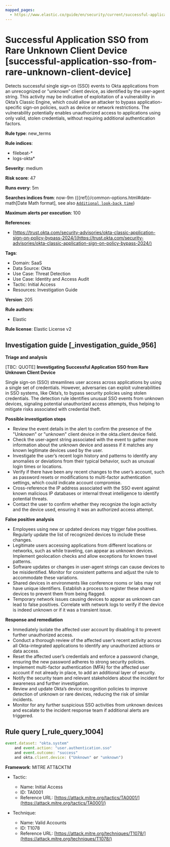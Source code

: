 ```yaml
---
mapped_pages:
  - https://www.elastic.co/guide/en/security/current/successful-application-sso-from-rare-unknown-client-device.html
---
```


# Successful Application SSO from Rare Unknown Client Device [successful-application-sso-from-rare-unknown-client-device]

Detects successful single sign-on (SSO) events to Okta applications from an unrecognized or "unknown" client device, as identified by the user-agent string. This activity may be indicative of exploitation of a vulnerability in Okta’s Classic Engine, which could allow an attacker to bypass application-specific sign-on policies, such as device or network restrictions. The vulnerability potentially enables unauthorized access to applications using only valid, stolen credentials, without requiring additional authentication factors.

**Rule type**: new_terms

**Rule indices**:

* filebeat-*
* logs-okta*

**Severity**: medium

**Risk score**: 47

**Runs every**: 5m

**Searches indices from**: now-9m ({{ref}}/common-options.html#date-math[Date Math format], see also [`Additional look-back time`](docs-content://solutions/security/detect-and-alert/create-detection-rule.md#rule-schedule))

**Maximum alerts per execution**: 100

**References**:

* [https://trust.okta.com/security-advisories/okta-classic-application-sign-on-policy-bypass-2024/](https://trust.okta.com/security-advisories/okta-classic-application-sign-on-policy-bypass-2024/)

**Tags**:

* Domain: SaaS
* Data Source: Okta
* Use Case: Threat Detection
* Use Case: Identity and Access Audit
* Tactic: Initial Access
* Resources: Investigation Guide

**Version**: 205

**Rule authors**:

* Elastic

**Rule license**: Elastic License v2

## Investigation guide [_investigation_guide_956]

**Triage and analysis**

[TBC: QUOTE]
**Investigating Successful Application SSO from Rare Unknown Client Device**

Single sign-on (SSO) streamlines user access across applications by using a single set of credentials. However, adversaries can exploit vulnerabilities in SSO systems, like Okta’s, to bypass security policies using stolen credentials. The detection rule identifies unusual SSO events from unknown devices, signaling potential unauthorized access attempts, thus helping to mitigate risks associated with credential theft.

**Possible investigation steps**

* Review the event details in the alert to confirm the presence of the "Unknown" or "unknown" client device in the okta.client.device field.
* Check the user-agent string associated with the event to gather more information about the unknown device and assess if it matches any known legitimate devices used by the user.
* Investigate the user’s recent login history and patterns to identify any anomalies or deviations from their typical behavior, such as unusual login times or locations.
* Verify if there have been any recent changes to the user’s account, such as password resets or modifications to multi-factor authentication settings, which could indicate account compromise.
* Cross-reference the IP address associated with the SSO event against known malicious IP databases or internal threat intelligence to identify potential threats.
* Contact the user to confirm whether they recognize the login activity and the device used, ensuring it was an authorized access attempt.

**False positive analysis**

* Employees using new or updated devices may trigger false positives. Regularly update the list of recognized devices to include these changes.
* Legitimate users accessing applications from different locations or networks, such as while traveling, can appear as unknown devices. Implement geolocation checks and allow exceptions for known travel patterns.
* Software updates or changes in user-agent strings can cause devices to be misidentified. Monitor for consistent patterns and adjust the rule to accommodate these variations.
* Shared devices in environments like conference rooms or labs may not have unique identifiers. Establish a process to register these shared devices to prevent them from being flagged.
* Temporary network issues causing devices to appear as unknown can lead to false positives. Correlate with network logs to verify if the device is indeed unknown or if it was a transient issue.

**Response and remediation**

* Immediately isolate the affected user account by disabling it to prevent further unauthorized access.
* Conduct a thorough review of the affected user’s recent activity across all Okta-integrated applications to identify any unauthorized actions or data access.
* Reset the affected user’s credentials and enforce a password change, ensuring the new password adheres to strong security policies.
* Implement multi-factor authentication (MFA) for the affected user account if not already in place, to add an additional layer of security.
* Notify the security team and relevant stakeholders about the incident for awareness and further investigation.
* Review and update Okta’s device recognition policies to improve detection of unknown or rare devices, reducing the risk of similar incidents.
* Monitor for any further suspicious SSO activities from unknown devices and escalate to the incident response team if additional alerts are triggered.


## Rule query [_rule_query_1004]

```js
event.dataset: "okta.system"
    and event.action: "user.authentication.sso"
    and event.outcome: "success"
    and okta.client.device: ("Unknown" or "unknown")
```

**Framework**: MITRE ATT&CKTM

* Tactic:

    * Name: Initial Access
    * ID: TA0001
    * Reference URL: [https://attack.mitre.org/tactics/TA0001/](https://attack.mitre.org/tactics/TA0001/)

* Technique:

    * Name: Valid Accounts
    * ID: T1078
    * Reference URL: [https://attack.mitre.org/techniques/T1078/](https://attack.mitre.org/techniques/T1078/)



